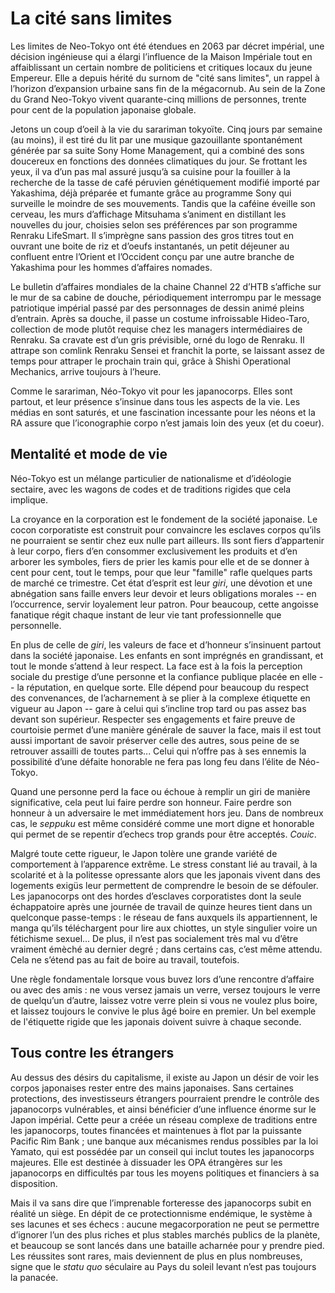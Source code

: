 # La cité sans limites

Les limites de Neo-Tokyo ont été étendues en 2063 par décret impérial, une décision ingénieuse qui a élargi l’influence de la Maison Impériale tout en affaiblissant un certain nombre de politiciens et critiques locaux du jeune Empereur. Elle a depuis hérité du surnom de "cité sans limites", un rappel à l’horizon d’expansion urbaine sans fin de la mégacornub. Au sein de la Zone du Grand Neo-Tokyo vivent quarante-cinq millions de personnes, trente pour cent de la population japonaise globale.

Jetons un coup d’oeil à la vie du sarariman tokyoïte. Cinq jours par semaine (au moins), il est tiré du lit par une musique gazouillante spontanément générée par sa suite Sony Home Management, qui a combiné des sons doucereux en fonctions des données climatiques du jour. Se frottant les yeux, il va d’un pas mal assuré jusqu’à sa cuisine pour la fouiller à la recherche de la tasse de café péruvien génétiquement modifié importé par Yakashima, déjà préparée et fumante grâce au programme Sony qui surveille le moindre de ses mouvements. Tandis que la caféine éveille son cerveau, les murs d’affichage Mitsuhama s’animent en distillant les nouvelles du jour, choisies selon ses préférences par son programme Renraku LifeSmart. Il s’imprègne sans passion des gros titres tout en ouvrant une boite de riz et d’oeufs instantanés, un petit déjeuner au confluent entre l’Orient et l’Occident conçu par une autre branche de Yakashima pour les hommes d’affaires nomades.

Le bulletin d’affaires mondiales de la chaine Channel 22 d’HTB s’affiche sur le mur de sa cabine de douche, périodiquement interrompu par le message patriotique impérial passé par des personnages de dessin animé pleins d’entrain. Après sa douche, il passe un costume infroissable Hideo-Taro, collection de mode plutôt requise chez les managers intermédiaires de Renraku. Sa cravate est d’un gris prévisible, orné du logo de Renraku. Il attrape son comlink Renraku Sensei et franchit la porte, se laissant assez de temps pour attraper le prochain train qui, grâce à Shishi Operational Mechanics, arrive toujours à l’heure.

Comme le sarariman, Néo-Tokyo vit pour les japanocorps. Elles sont partout, et leur présence s’insinue dans tous les aspects de la vie. Les médias en sont saturés, et une fascination incessante pour les néons et la RA assure que l’iconographie corpo n’est jamais loin des yeux (et du coeur). 

## Mentalité et mode de vie

Néo-Tokyo est un mélange particulier de nationalisme et d’idéologie sectaire, avec les wagons de codes et de traditions rigides que cela implique.

La croyance en la corporation est le fondement de la société japonaise. Le cocon corporatiste est construit pour convaincre les esclaves corpos qu’ils ne pourraient se sentir chez eux nulle part ailleurs. Ils sont fiers d’appartenir à leur corpo, fiers d’en consommer exclusivement les produits et d’en arborer les symboles, fiers de prier les kamis pour elle et de se donner à cent pour cent, tout le temps, pour que leur "famille" rafle quelques parts de marché ce trimestre. Cet état d’esprit est leur *giri*, une dévotion et une abnégation sans faille envers leur devoir et leurs obligations morales -- en l’occurrence, servir loyalement leur patron. Pour beaucoup, cette angoisse fanatique régit chaque instant de leur vie tant professionnelle que personnelle.

En plus de celle de *giri*, les valeurs de face et d’honneur s’insinuent partout dans la société japonaise. Les enfants en sont imprégnés en grandissant, et tout le monde s’attend à leur respect. La face est à la fois la perception sociale du prestige d’une personne et la confiance publique placée en elle -- la réputation, en quelque sorte. Elle dépend pour beaucoup du respect des convenances, de l’acharnement à se plier à la complexe étiquette en vigueur au Japon -- gare à celui qui s’incline trop tard ou pas assez bas devant son supérieur. Respecter ses engagements et faire preuve de courtoisie permet d’une manière générale de sauver la face, mais il est tout aussi important de savoir préserver celle des autres, sous peine de se retrouver assailli de toutes parts... Celui qui n’offre pas à ses ennemis la possibilité d’une défaite honorable ne fera pas long feu dans l’élite de Néo-Tokyo.

Quand une personne perd la face ou échoue à remplir un giri de manière significative, cela peut lui faire perdre son honneur. Faire perdre son honneur à un adversaire le met immédiatement hors jeu. Dans de nombreux cas, le *seppuku* est même considéré comme une mort digne et honorable qui permet de se repentir d’echecs trop grands pour être acceptés.
*Couic*.

Malgré toute cette rigueur, le Japon tolère une grande variété de comportement à l’apparence extrême. Le stress constant lié au travail, à la scolarité et à la politesse opressante alors que les japonais vivent dans des logements exigüs leur permettent de comprendre le besoin de se défouler. Les japanocorps ont des hordes d’esclaves corporatistes dont la seule échappatoire après une journée de travail de quinze heures tient dans un quelconque passe-temps : le réseau de fans auxquels ils appartiennent, le manga qu’ils téléchargent pour lire aux chiottes, un style singulier voire un fétichisme sexuel... De plus, il n’est pas socialement très mal vu d’être vraiment émèché au dernier degré ; dans certains cas, c’est même attendu. Cela ne s’étend pas au fait de boire au travail, toutefois.

Une règle fondamentale lorsque vous buvez lors d’une rencontre d’affaire ou avec des amis : ne vous versez jamais un verre, versez toujours le verre de quelqu’un d’autre, laissez votre verre plein si vous ne voulez plus boire, et laissez toujours le convive le plus âgé boire en premier. Un bel exemple de l'étiquette rigide que les japonais doivent suivre à chaque seconde.

## Tous contre les étrangers

Au dessus des désirs du capitalisme, il existe au Japon un désir de voir les corpos japonaises rester entre des mains japonaises. Sans certaines protections, des investisseurs étrangers pourraient prendre le contrôle des japanocorps vulnérables, et ainsi bénéficier d’une influence énorme sur le Japon impérial. Cette peur a créée un réseau complexe de traditions entre les japanocorps, toutes financées et maintenues à flot par la puissante Pacific Rim Bank ; une banque aux mécanismes rendus possibles par la loi Yamato, qui est possédée par un conseil qui inclut toutes les japanocorps majeures. Elle est destinée à dissuader les OPA étrangères sur les japanocorps en difficultés par tous les moyens politiques et financiers à sa disposition.

Mais il va sans dire que l’imprenable forteresse des japanocorps subit en réalité un siège. En dépit de ce protectionnisme endémique, le système à ses lacunes et ses échecs : aucune megacorporation ne peut se permettre d’ignorer l’un des plus riches et plus stables marchés publics de la planète, et beaucoup se sont lancés dans une bataille acharnée pour y prendre pied. Les réussites sont rares, mais deviennent de plus en plus nombreuses, signe que le *statu quo* séculaire au Pays du soleil levant n’est pas toujours la panacée.